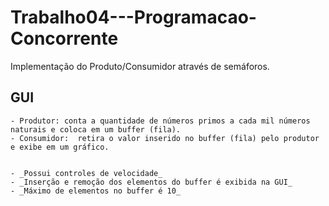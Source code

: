 # Trabalho04---Programacao-Concorrente

Implementação do Produto/Consumidor através de semáforos.

## GUI
    - Produtor: conta a quantidade de números primos a cada mil números naturais e coloca em um buffer (fila).
    - Consumidor:  retira o valor inserido no buffer (fila) pelo produtor e exibe em um gráfico.
    

    - _Possui controles de velocidade_
    - _Inserção e remoção dos elementos do buffer é exibida na GUI_
    - _Máximo de elementos no buffer é 10_
